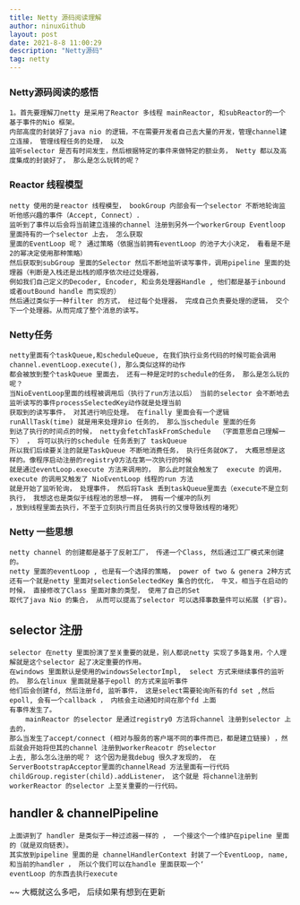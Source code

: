 ```yaml
---
title: Netty 源码阅读理解
author: ninuxGithub
layout: post
date: 2021-8-8 11:00:29
description: "Netty源码"
tag: netty
---
```



### Netty源码阅读的感悟
    1。首先要理解刀netty 是采用了Reactor 多线程 mainReactor, 和subReactor的一个基于事件的Nio 框架。
    内部高度的封装好了java nio 的逻辑，不在需要开发者自己去大量的开发，管理channel建立连接， 管理线程任务的处理， 以及
    监听selector 是否有时间发生，然后根据特定的事件来做特定的额业务， Netty 都以及高度集成的封装好了， 那么是怎么玩转的呢？


### Reactor 线程模型
    netty 使用的是reactor 线程模型， bookGroup 内部会有一个selector 不断地轮询监听他感兴趣的事件（Accept, Connect）.
    监听到了事件以后会将当前建立连接的channel 注册到另外一个workerGroup Eventloop 里面持有的一个selector 上去， 怎么获取
    里面的EventLoop 呢？ 通过策略（依据当前拥有eventLoop 的池子大小决定， 看看是不是2的幂决定使用那种策略）
    然后获取到subGroup 里面的Selector 然后不断地监听读写事件，调用pipeline 里面的处理器（判断是入栈还是出栈的顺序依次经过处理器，
    例如我们自己定义的Decoder, Encoder, 和业务处理器Handle , 他们都是基于inbound 或者outBound handle 而实现的）
    然后通过类似于一种filter 的方式， 经过每个处理器， 完成自己负责要处理的逻辑， 交个下一个处理器。从而完成了整个消息的读写。


### Netty任务
    netty里面有个taskQueue,和scheduleQueue, 在我们执行业务代码的时候可能会调用channel.eventLoop.execute(), 那么类似这样的动作
    都会被放到整个taskQueue 里面去， 还有一种是定时的schedule的任务， 那么是怎么玩的呢？
    当NioEventLoop里面的线程被调用后（执行了run方法以后） 当前的selector 会不断地去监听读写的事件processSelectedKey动作就是处理当前
    获取到的读写事件， 对其进行响应处理。 在finally 里面会有一个逻辑runAllTask(time) 就是用来处理非io 任务的， 那么当schedule 里面的任务
    到达了执行的时间点的时候， netty会fetchTaskFromSchedule  （字面意思自己理解一下） ， 将可以执行的schedule 任务丢到了 taskQueue
    所以我们后续要关注的就是TaskQueue 不断地消费任务， 执行任务就OK了， 大概思想是这样的。像程序启动注册的registry0方法在第一次执行的时候
    就是通过eventLoop.execute 方法来调用的， 那么此时就会触发了  execute 的调用， execute 的调用又触发了 NioEventLoop 线程的run 方法
    就是开始了监听轮询， 处理事件， 然后将Task 丢到taskQueue里面去（execute不是立刻执行， 我想这也是类似于线程池的思想一样， 拥有一个缓冲的队列
    ，放到线程里面去执行，不至于立刻执行而且任务执行的又慢导致线程的堵死）

### Netty 一些思想
    netty channel 的创建都是基于了反射工厂， 传递一个Class, 然后通过工厂模式来创建的。
    netty 里面的eventLoop , 也是有一个选择的策略， power of two & genera 2种方式
    还有一个就是netty 里面对selectionSelectedKey 集合的优化， 牛叉，相当于在启动的时候， 直接修改了Class 里面对象的类型， 使用了自己的Set
    取代了java Nio 的集合， 从而可以提高了selector 可以选择事数量件可以拓展 (扩容)。

## selector 注册
    selector 在netty 里面扮演了至关重要的就是，别人都说netty 实现了多路复用，个人理解就是这个selector 起了决定重要的作用。
    在windows 里面默认是使用的windowsSelectorImpl,  select 方式来继续事件的监听的。 那么在linux 里面就是基于epoll 的方式来监听事件
    他们后会创建fd, 然后注册fd, 监听事件， 这是select需要轮询所有的fd set ,然后epoll, 会有一个callback ， 内核会主动通知时间在那个fd 上面
    有事件发生了。
        mainReactor 的selector 是通过registry0 方法将channel 注册到selector 上去的， 
    那么当发生了accept/connect (相对与服务的客户端不同的事件而已，都是建立链接) ，然后就会开始将但其的channel 注册到workerReacotr 的selector 
    上去, 那么怎么注册的呢？ 这个因为是我debug 很久才发现的， 在ServerBootstrapAcceptor里面的channelRead 方法里面有一行代码
    childGroup.register(child).addListener， 这个就是 将channel注册到  workerReactor 的selector 上至关重要的一行代码。

## handler & channelPipeline
    上面讲到了 handler 是类似于一种过滤器一样的 ， 一个接这个一个维护在pipeline 里面的（就是双向链表）。
    其实放到pipeline 里面的是 channelHandlerContext 封装了一个EventLoop, name,和当前的handler ， 所以个我们可以在handle 里面获取一个‘
    eventLoop 的东西去执行execute


~~ 大概就这么多吧， 后续如果有想到在更新
    




      

